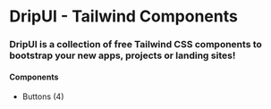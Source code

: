 # DripUI - Tailwind Components
### DripUI is a collection of free Tailwind CSS components to bootstrap your new apps, projects or landing sites!

#### Components
- Buttons (4)
